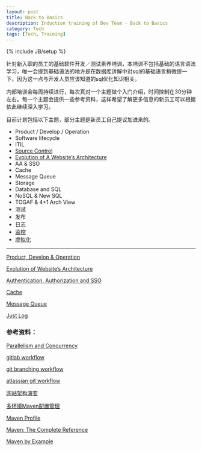 ```yaml
---
layout: post
title: Back to Basics
description: Induction training of Dev Team - Back to Basics
category: Tech
tags: [Tech, Training]
---
```

{% include JB/setup %}

针对新入职的员工的基础软件开发／测试素养培训，本培训不包括基础的语言语法学习，唯一会提到基础语法的地方是在数据库讲解中对sql的基础语言稍微提一下，因为这一点与开发人员应该知道的sql优化知识相关。

内部培训会每周持续进行，每次真对一个主题做个入门介绍，时间控制在30分钟左右。每一个主题会提供一些参考资料，这样希望了解更多信息的新员工可以根据依此继续深入学习。

目前计划包括以下主题，部分主题是新员工自己提议加进来的。

* Product / Develop / Operation
* Software lifecycle
* ITIL
* [Source Control](/tech/git-workflow)
* [Evolution of A Website’s Architecture](/tech/evolution-of-a-website-architecture)
* AA & SSO
* Cache
* Message Queue
* Storage
* Database and SQL
* NoSQL & New SQL
* TOGAF & 4+1 Arch View
* 测试
* 发布
* 日志
* [监控](/tech/elk-statsd)
* [虚拟化](/tech/vagrant-docker-virtualize-development-enviorment)

-----

[Product, Develop & Operation](/images/att/Induction-training-Product-Dev-Ops.pdf)

[Evolution of Website’s Architecture](/images/att/Induction-training-Evolution-of-WebSite.pdf)

[Authentication, Authorization and SSO](/images/att/Induction-Training-Au-Az-SSO.pdf)

[Cache](/images/att/Induction-Training-Cache.pdf)

[Message Queue](/images/att/Induction-Training-Message-Queue.pdf)

[Just Log](/images/att/induction-training-just-log.pdf)


### 参考资料：

[Parallelism and Concurrency](http://yosefk.com/blog/parallelism-and-concurrency-need-different-tools.html)

[gitlab workflow](https://about.gitlab.com/2014/09/29/gitlab-flow/)

[git branching workflow](http://nvie.com/posts/a-successful-git-branching-model/)

[atlassian git workflow](https://www.atlassian.com/git/tutorials/comparing-workflows)

[网站架构演变](http://greemranqq.iteye.com/blog/1997800)

[多环境Maven配置管理](http://buzheng.org/maven-profile-for-multiple-enviroments.html)

[Maven Profile](http://buzheng.org/maven-profile-for-multiple-enviroments.html)

[Maven: The Complete Reference](http://books.sonatype.com/mvnref-book/reference/public-book.html)

[Maven by Example](http://books.sonatype.com/mvnex-book/reference/public-book.html)
